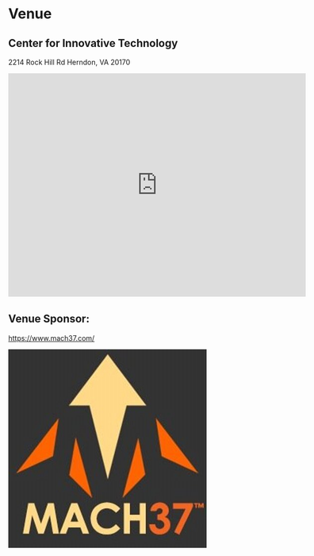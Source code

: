 # Venue

## Center for Innovative Technology

2214 Rock Hill Rd 
Herndon, VA 20170

<iframe src="https://www.google.com/maps/embed?pb=!1m18!1m12!1m3!1d3102.2469696827266!2d-77.42245078416467!3d38.9640283506181!2m3!1f0!2f0!3f0!3m2!1i1024!2i768!4f13.1!3m3!1m2!1s0x89b64783d8ee306f%3A0x22e73c09c274b66b!2sCenter+for+Innovative+Technology!5e0!3m2!1sen!2sus!4v1481053775828" width="600" height="450" frameborder="0" style="border:0" allowfullscreen></iframe>

## Venue Sponsor:

https://www.mach37.com/

[![](imgs/mach37.jpg)](https://www.mach37.com/)

